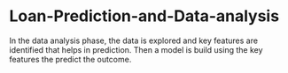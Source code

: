 # Loan-Prediction-and-Data-analysis
In the data analysis phase, the data is explored and key features are identified that helps in prediction. Then a model is build using the key features the predict the outcome.
